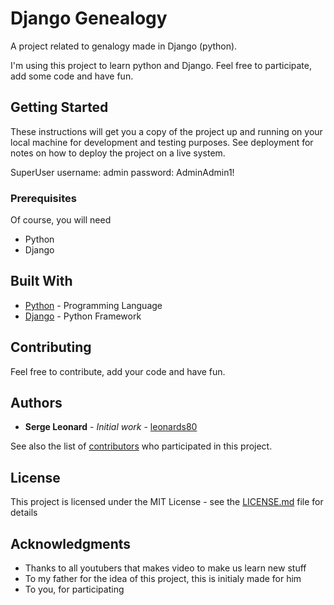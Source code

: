 # Django Genealogy

A project related to genalogy made in Django (python). 

I'm using this project to learn python and Django. Feel free to participate, add some code and have fun.

## Getting Started

These instructions will get you a copy of the project up and running on your local machine for development and testing purposes. See deployment for notes on how to deploy the project on a live system.

SuperUser
username: admin
password: AdminAdmin1!

### Prerequisites

Of course, you will need

- Python
- Django

## Built With

* [Python](https://www.python.org/) - Programming Language
* [Django](https://www.djangoproject.com/) - Python Framework

## Contributing

Feel free to contribute, add your code and have fun.

## Authors

* **Serge Leonard** - *Initial work* - [leonards80](https://github.com/leonards80)

See also the list of [contributors](https://github.com/leonards80/genealogy/contributors) who participated in this project.

## License

This project is licensed under the MIT License - see the [LICENSE.md](LICENSE.md) file for details

## Acknowledgments

* Thanks to all youtubers that makes video to make us learn new stuff
* To my father for the idea of this project, this is initialy made for him
* To you, for participating

